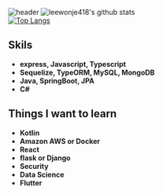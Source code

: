 ![header](https://capsule-render.vercel.app/api?type=wave&color=gradient&height=250&section=header&text=안녕하세요👋&fontSize=60&fontAlignY=35)
![leewonje418's github stats](https://github-readme-stats.vercel.app/api?username=leewonje418&count_private=true)
<br>
[![Top Langs](https://github-readme-stats.vercel.app/api/top-langs/?username=leewonje418&layout=compact)](https://github.com/anuraghazra/github-readme-stats)
<b><h2>Skils</h2>
  - express, Javascript, Typescript
  - Sequelize, TypeORM, MySQL, MongoDB
  - Java, SpringBoot, JPA
  - C#
  
  
  <b><h2>Things I want to learn</h2>  
  - Kotlin
  - Amazon AWS or Docker 
  - React
  - flask or Django
  - Security
  - Data Science
  - Flutter

